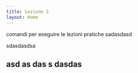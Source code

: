 ```yaml
---
title: Lezione 2
layout: Home
---
```

comandi per eseguire le lezioni pratiche 
sadasdasd

sdasdasdsa

asd
as
das
s
dasdas
----

